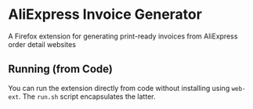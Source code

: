 # AliExpress Invoice Generator

A Firefox extension for generating print-ready invoices from AliExpress order detail websites

## Running (from Code)

You can run the extension directly from code without installing using `web-ext`. The `run.sh` script encapsulates the latter.
